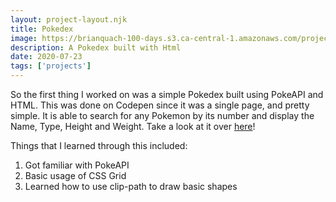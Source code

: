 ```yaml
---
layout: project-layout.njk 
title: Pokedex
image: https://brianquach-100-days.s3.ca-central-1.amazonaws.com/projects/pokedex.png
description: A Pokedex built with Html
date: 2020-07-23
tags: ['projects']
---
```

So the first thing I worked on was a simple Pokedex built using PokeAPI and HTML. This was done on Codepen since it was a single page, and pretty simple. It is able to search for any Pokemon by its number and display the Name, Type, Height and Weight. Take a look at it over [here](https://codepen.io/briiquach/live/3af8cf5ad3d4031ff2b337e969ab97a7)!

Things that I learned through this included:
1) Got familiar with PokeAPI
2) Basic usage of CSS Grid
3) Learned how to use clip-path to draw basic shapes


